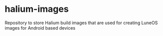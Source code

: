 # halium-images
Repository to store Halium build images that are used for creating LuneOS images for Android based devices
